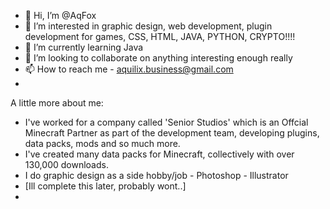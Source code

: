 - 👋 Hi, I’m @AqFox
- 👀 I’m interested in graphic design, web development, plugin development for games, CSS, HTML, JAVA, PYTHON, CRYPTO!!!!
- 🌱 I’m currently learning Java
- 💞️ I’m looking to collaborate on anything interesting enough really
- 📫 How to reach me - aquilix.business@gmail.com
- 

A little more about me:
- I've worked for a company called 'Senior Studios' which is an Offcial Minecraft Partner as part of the development team, developing plugins, data packs, mods and so much more.
- I've created many data packs for Minecraft, collectively with over 130,000 downloads.
- I do graphic design as a side hobby/job - Photoshop - Illustrator
- [Ill complete this later, probably wont..]
- 
<!---
AqFox/AqFox is a ✨ special ✨ repository because its `README.md` (this file) appears on your GitHub profile.
You can click the Preview link to take a look at your changes.
--->
